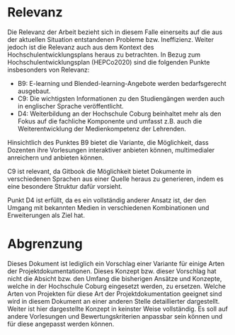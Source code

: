 # Relevanz

Die Relevanz der Arbeit bezieht sich in diesem Falle einerseits auf die aus der aktuellen Situation entstandenen Probleme bzw. Ineffizienz.
Weiter jedoch ist die Relevanz auch aus dem Kontext des Hochschulentwicklungsplans heraus zu betrachten. In Bezug zum Hochschulentwicklungsplan (HEPCo2020) sind die folgenden Punkte insbesonders von Relevanz:

* B9: E-learning und Blended-learning-Angebote werden bedarfsgerecht ausgebaut.
* C9: Die wichtigsten Informationen zu den Studiengängen werden auch in englischer Sprache veröffentlicht.
* D4: Weiterbildung an der Hochschule Coburg beinhaltet mehr als den Fokus auf die fachliche Komponente und umfasst z.B. auch die Weiterentwicklung der Medienkompetenz der Lehrenden.

Hinsichtlich des Punktes B9 bietet die Variante, die Möglichkeit, dass Dozenten ihre Vorlesungen interaktiver anbieten können, multimedialer anreichern und anbieten können.

C9 ist relevant, da Gitbook die Möglichkeit bietet Dokumente in verschiedenen Sprachen aus einer Quelle heraus zu generieren, indem es eine besondere Struktur dafür vorsieht. 

Punkt D4 ist erfüllt, da es ein vollständig anderer Ansatz ist, der den Umgang mit bekannten Medien in verschiedenen Kombinationen und Erweiterungen als Ziel hat. 




# Abgrenzung

Dieses Dokument ist lediglich ein Vorschlag einer Variante für einige Arten der Projektdokumentationen. Dieses Konzept bzw. dieser Vorschlag hat nicht die Absicht bzw. den Umfang die bisherigen Ansätze und Konzepte, welche in der Hochschule Coburg eingesetzt werden, zu ersetzen. Welche Arten von Projekten für diese Art der Projektdokumentation geeignet sind wird in diesem Dokument an einer anderen Stelle detaillierter dargestellt. Weiter ist hier dargestellte Konzept in keinster Weise vollständig. Es soll auf andere Vorlesungen und Bewertungskriterien anpassbar sein können und für diese angepasst werden können.
